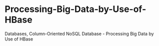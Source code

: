 # Processing-Big-Data-by-Use-of-HBase
Databases, Column-Oriented NoSQL Database - Processing Big Data by Use of HBase
